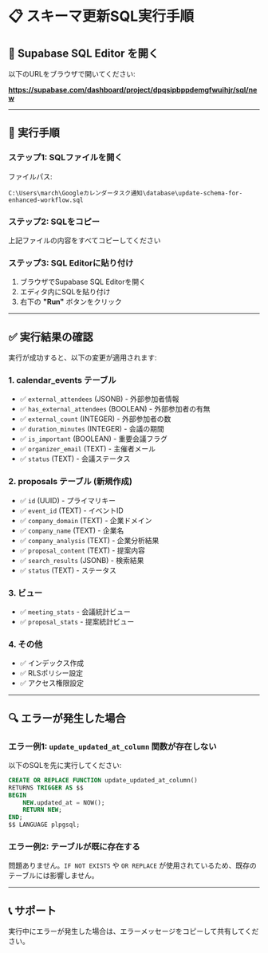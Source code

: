 # 📋 スキーマ更新SQL実行手順

## 🔗 Supabase SQL Editor を開く

以下のURLをブラウザで開いてください:

**https://supabase.com/dashboard/project/dpqsipbppdemgfwuihjr/sql/new**

---

## 📝 実行手順

### ステップ1: SQLファイルを開く

ファイルパス:
```
C:\Users\march\Googleカレンダータスク通知\database\update-schema-for-enhanced-workflow.sql
```

### ステップ2: SQLをコピー

上記ファイルの内容をすべてコピーしてください

### ステップ3: SQL Editorに貼り付け

1. ブラウザでSupabase SQL Editorを開く
2. エディタ内にSQLを貼り付け
3. 右下の **"Run"** ボタンをクリック

---

## ✅ 実行結果の確認

実行が成功すると、以下の変更が適用されます:

### 1. calendar_events テーブル
- ✅ `external_attendees` (JSONB) - 外部参加者情報
- ✅ `has_external_attendees` (BOOLEAN) - 外部参加者の有無
- ✅ `external_count` (INTEGER) - 外部参加者の数
- ✅ `duration_minutes` (INTEGER) - 会議の期間
- ✅ `is_important` (BOOLEAN) - 重要会議フラグ
- ✅ `organizer_email` (TEXT) - 主催者メール
- ✅ `status` (TEXT) - 会議ステータス

### 2. proposals テーブル (新規作成)
- ✅ `id` (UUID) - プライマリキー
- ✅ `event_id` (TEXT) - イベントID
- ✅ `company_domain` (TEXT) - 企業ドメイン
- ✅ `company_name` (TEXT) - 企業名
- ✅ `company_analysis` (TEXT) - 企業分析結果
- ✅ `proposal_content` (TEXT) - 提案内容
- ✅ `search_results` (JSONB) - 検索結果
- ✅ `status` (TEXT) - ステータス

### 3. ビュー
- ✅ `meeting_stats` - 会議統計ビュー
- ✅ `proposal_stats` - 提案統計ビュー

### 4. その他
- ✅ インデックス作成
- ✅ RLSポリシー設定
- ✅ アクセス権限設定

---

## 🔍 エラーが発生した場合

### エラー例1: `update_updated_at_column` 関数が存在しない

以下のSQLを先に実行してください:

```sql
CREATE OR REPLACE FUNCTION update_updated_at_column()
RETURNS TRIGGER AS $$
BEGIN
    NEW.updated_at = NOW();
    RETURN NEW;
END;
$$ LANGUAGE plpgsql;
```

### エラー例2: テーブルが既に存在する

問題ありません。`IF NOT EXISTS` や `OR REPLACE` が使用されているため、既存のテーブルには影響しません。

---

## 📞 サポート

実行中にエラーが発生した場合は、エラーメッセージをコピーして共有してください。

